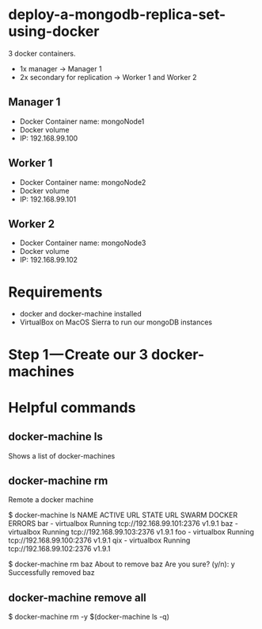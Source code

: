# deploy-a-mongodb-replica-set-using-docker

3 docker containers.
- 1x manager -> Manager 1
- 2x secondary for replication -> Worker 1 and Worker 2

## Manager 1
- Docker Container name: mongoNode1
- Docker volume
- IP: 192.168.99.100

## Worker 1
- Docker Container name: mongoNode2
- Docker volume
- IP: 192.168.99.101

## Worker 2
- Docker Container name: mongoNode3
- Docker volume
- IP: 192.168.99.102

# Requirements

- docker and docker-machine installed
- VirtualBox on MacOS Sierra to run our mongoDB instances

# Step 1 — Create our 3 docker-machines


# Helpful commands

## docker-machine ls
Shows a list of docker-machines


## docker-machine rm
Remote a docker machine

$ docker-machine ls
NAME   ACTIVE   URL          STATE     URL                         SWARM   DOCKER   ERRORS
bar    -        virtualbox   Running   tcp://192.168.99.101:2376           v1.9.1
baz    -        virtualbox   Running   tcp://192.168.99.103:2376           v1.9.1
foo    -        virtualbox   Running   tcp://192.168.99.100:2376           v1.9.1
qix    -        virtualbox   Running   tcp://192.168.99.102:2376           v1.9.1

$ docker-machine rm baz
About to remove baz
Are you sure? (y/n): y
Successfully removed baz

## docker-machine remove all
$ docker-machine rm -y $(docker-machine ls -q)

